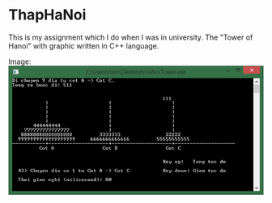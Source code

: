 # ThapHaNoi
This is my assignment which I do when I was in university. The "Tower of Hanoi" with graphic written in C++ language. 

Image:
![alt text](https://github.com/thehaohcm/ThapHaNoi/blob/master/ThapHaNoi.png)
